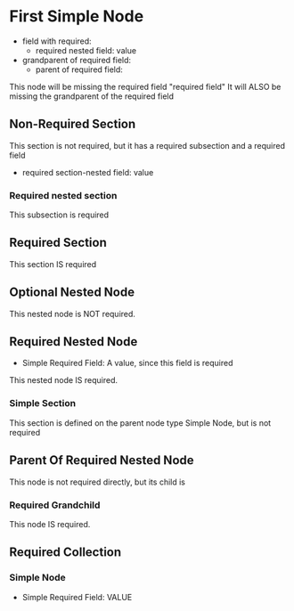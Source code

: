 ﻿# First Simple Node <node type="MainNodeType"/>

- field with required:
  - required nested field: value
- grandparent of required field:
  - parent of required field:

This node will be missing the required field "required field"
It will ALSO be missing the grandparent of the required field

## Non-Required Section

This section is not required, but it has a required subsection and a required field

- required section-nested field: value

### Required nested section

This subsection is required

## Required Section

This section IS required

## Optional Nested Node <node type="Simple Node"/>

This nested node is NOT required.

## Required Nested Node <node type="Simple Node 2"/>

- Simple Required Field: A value, since this field is required

This nested node IS required.

### Simple Section

This section is defined on the parent node type Simple Node, but is not required

## Parent Of Required Nested Node <node type="SimpleTypeWithRequiredNode"/>

This node is not required directly, but its child is

### Required Grandchild <node type="Simple Node"/>

This node IS required.

## Required Collection

### Simple Node <node type="Simple Node 2"/>

- Simple Required Field: VALUE